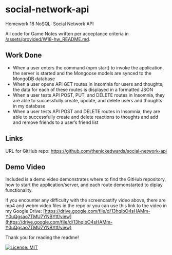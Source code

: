 # social-network-api
Homework 18 NoSQL: Social Network API

All code for Game Notes written per acceptance criteria in [/assets/provided/W18-hw_README.md](/assets/provided/W18-hw_README.md).

## Work Done
* When a user enters the command (npm start) to invoke the application, the server is started and the Mongoose models are synced to the MongoDB database
* When a user opens API GET routes in Insomnia for users and thoughts, the data for each of these routes is displayed in a formatted JSON
* When a user tests API POST, PUT, and DELETE routes in Insomnia, they are able to successfully create, update, and delete users and thoughts in my database
* When a user tests API POST and DELETE routes in Insomnia, they are able to successfully create and delete reactions to thoughts and add and remove friends to a user’s friend list

## Links
URL for GitHub repo: https://github.com/thenickedwards/social-network-api

## Demo Video
Included is a demo video demonstrates where to find the GitHub repository, how to start the application/server, and each route demonstarted to diplay functionality.



If you encounter any difficulty with the screencastify video above, there are mp4 and webm video files in the repo or you can use this link to the video in my Google Drive: [https://drive.google.com/file/d/13hqibO4sHAMm-Y0uQgsao7TMU7YNBYtf/view](https://drive.google.com/file/d/13hqibO4sHAMm-Y0uQgsao7TMU7YNBYtf/view)



Thank you for reading the readme!

[![License: MIT](https://img.shields.io/badge/License-MIT-blue.svg)](https://opensource.org/licenses/MIT)